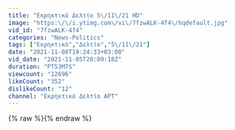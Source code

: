 ```yaml
---
title: "Εκρηκτικό Δελτίο 5\/11\/21 HD"
image: "https:\/\/i.ytimg.com\/vi\/7fzwALK-4f4\/hqdefault.jpg"
vid_id: "7fzwALK-4f4"
categories: "News-Politics"
tags: ["Εκρηκτικό","Δελτίο","5\/11\/21"]
date: "2021-11-08T19:24:33+03:00"
vid_date: "2021-11-05T20:09:18Z"
duration: "PT53M7S"
viewcount: "12696"
likeCount: "352"
dislikeCount: "12"
channel: "Εκρηκτικό Δελτίο ΑΡΤ"
---
```

{% raw %}{% endraw %}
